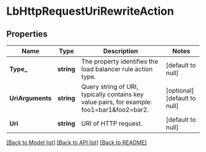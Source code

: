 # LbHttpRequestUriRewriteAction

## Properties
Name | Type | Description | Notes
------------ | ------------- | ------------- | -------------
**Type_** | **string** | The property identifies the load balancer rule action type.  | [default to null]
**UriArguments** | **string** | Query string of URI, typically contains key value pairs, for example: foo1&#x3D;bar1&amp;foo2&#x3D;bar2.  | [optional] [default to null]
**Uri** | **string** | URI of HTTP request. | [default to null]

[[Back to Model list]](../README.md#documentation-for-models) [[Back to API list]](../README.md#documentation-for-api-endpoints) [[Back to README]](../README.md)

